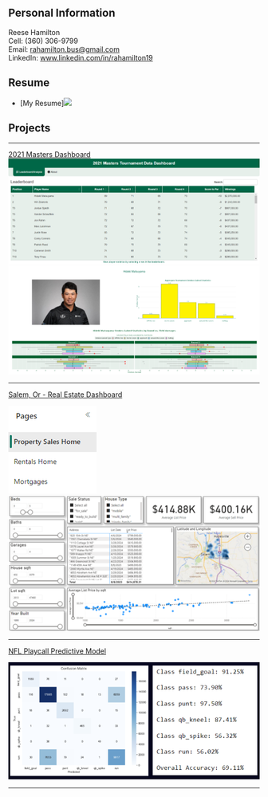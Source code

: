 ## Personal Information
Reese Hamilton<br>
Cell: (360) 306-9799<br>
Email: <a href="mailto:rahamilton.bus@gmail.com">rahamilton.bus@gmail.com</a><br>
LinkedIn: <a href="https://www.linkedin.com/in/rahamilton19" target="_blank">www.linkedin.com/in/rahamilton19</a>

## Resume
- [My Resume]<img src="images/Screenshot 2024-07022 195624.png?raw=true"/>

## Projects

---

[2021 Masters Dashboard](https://aweirth.shinyapps.io/masters_dashboard/
)
<img src="images/Masters_dashboard_lb_sc.png?raw=true"/>
<img src="images/Masters_Dashboard_stats.png?raw=true"/>

---

[Salem, Or - Real Estate Dashboard](https://app.powerbi.com/links/JArbpZ0gY0?ctid=46bc6c40-368d-4a20-9b1b-c1842f786542&pbi_source=linkShare&bookmarkGuid=19b0d8c7-5929-48f0-b682-fa31649761e5)

<img src="images/Salem_dash_pages.png?raw=true"/>
<img src="images/Salem_real_estate_dash.png?raw=true"/>

---

[NFL Playcall Predictive Model](http://example.com/)

<img src="images/NFL_playcall_randomforest.png?raw=true"/>

---

